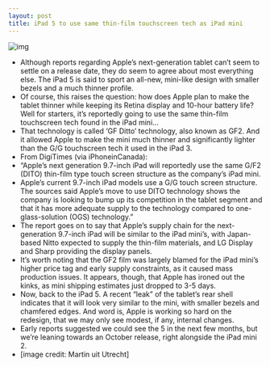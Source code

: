 ```yaml
---
layout: post
title: iPad 5 to use same thin-film touchscreen tech as iPad mini
---
```

![img](http://media.idownloadblog.com/wp-content/uploads/2013/01/iPad-5-mockup-Martin-uit-Utrecht-002.jpg)
* Although reports regarding Apple’s next-generation tablet can’t seem to settle on a release date, they do seem to agree about most everything else. The iPad 5 is said to sport an all-new, mini-like design with smaller bezels and a much thinner profile.
* Of course, this raises the question: how does Apple plan to make the tablet thinner while keeping its Retina display and 10-hour battery life? Well for starters, it’s reportedly going to use the same thin-film touchscreen tech found in the iPad mini…
* That technology is called ‘GF Ditto’ technology, also known as GF2. And it allowed Apple to make the mini much thinner and significantly lighter than the G/G touchscreen tech it used in the iPad 3.
* From DigiTimes (via iPhoneinCanada):
* “Apple’s next generation 9.7-inch iPad will reportedly use the same G/F2 (DITO) thin-film type touch screen structure as the company’s iPad mini.
* Apple’s current 9.7-inch iPad models use a G/G touch screen structure. The sources said Apple’s move to use DITO technology shows the company is looking to bump up its competition in the tablet segment and that it has more adequate supply to the technology compared to one-glass-solution (OGS) technology.”
* The report goes on to say that Apple’s supply chain for the next-generation 9.7-inch iPad will be similar to the iPad mini’s, with Japan-based Nitto expected to supply the thin-film materials, and LG Display and Sharp providing the display panels.
* It’s worth noting that the GF2 film was largely blamed for the iPad mini’s higher price tag and early supply constraints, as it caused mass production issues. It appears, though, that Apple has ironed out the kinks, as mini shipping estimates just dropped to 3-5 days.
* Now, back to the iPad 5. A recent “leak” of the tablet’s rear shell indicates that it will look very similar to the mini, with smaller bezels and chamfered edges. And word is, Apple is working so hard on the redesign, that we may only see modest, if any, internal changes.
* Early reports suggested we could see the 5 in the next few months, but we’re leaning towards an October release, right alongside the iPad mini 2.
* [image credit: Martin uit Utrecht]

